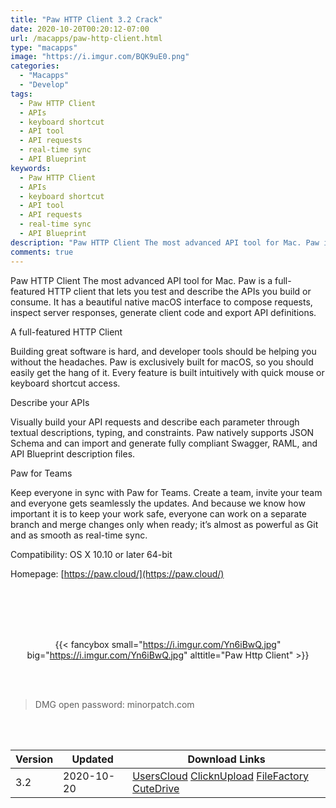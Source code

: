 ```yaml
---
title: "Paw HTTP Client 3.2 Crack"
date: 2020-10-20T00:20:12-07:00
url: /macapps/paw-http-client.html
type: "macapps"
image: "https://i.imgur.com/BQK9uE0.png"
categories:
  - "Macapps"
  - "Develop"
tags:
  - Paw HTTP Client
  - APIs
  - keyboard shortcut
  - API tool
  - API requests
  - real-time sync
  - API Blueprint
keywords:
  - Paw HTTP Client
  - APIs
  - keyboard shortcut
  - API tool
  - API requests
  - real-time sync
  - API Blueprint
description: "Paw HTTP Client The most advanced API tool for Mac. Paw is a full-featured HTTP client that lets you test and describe the APIs you build or consume."
comments: true
---
```


Paw HTTP Client The most advanced API tool for Mac. Paw is a full-featured HTTP client that lets you test and describe the APIs you build or consume. It has a beautiful native macOS interface to compose requests, inspect server responses, generate client code and export API definitions.



A full-featured HTTP Client

Building great software is hard, and developer tools should be helping you without the headaches. Paw is exclusively built for macOS, so you should easily get the hang of it. Every feature is built intuitively with quick mouse or keyboard shortcut access.



Describe your APIs

Visually build your API requests and describe each parameter through textual descriptions, typing, and constraints. Paw natively supports JSON Schema and can import and generate fully compliant Swagger, RAML, and API Blueprint description files.



Paw for Teams

Keep everyone in sync with Paw for Teams. Create a team, invite your team and everyone gets seamlessly the updates. And because we know how important it is to keep your work safe, everyone can work on a separate branch and merge changes only when ready; it’s almost as powerful as Git and as smooth as real-time sync.





Compatibility: OS X 10.10 or later 64-bit

Homepage: [https://paw.cloud/](https://paw.cloud/)

<br/>
<br/>
<script async src="https://pagead2.googlesyndication.com/pagead/js/adsbygoogle.js"></script>
<ins class="adsbygoogle"
     style="display:block; text-align:center;"
     data-ad-layout="in-article"
     data-ad-format="fluid"
     data-ad-client="ca-pub-8746275014476192"
     data-ad-slot="5144997159"></ins>
<script>
     (adsbygoogle = window.adsbygoogle || []).push({});
</script>
<br/>
<br/>


<center>

{{< fancybox small="https://i.imgur.com/Yn6iBwQ.jpg" big="https://i.imgur.com/Yn6iBwQ.jpg" alttitle="Paw Http Client" >}}

</center>

<br/>
<br/>


> DMG open password: minorpatch.com

<br/>

<br/>
<div id="history_version" class="history_version">

| Version | Updated | Download Links |
| ---- | ---- | ---- |
| 3.2 | 2020-10-20 | [UsersCloud](https://ouo.io/Sk09SV)   [ClicknUpload](https://ouo.io/c4ocSGC)   [FileFactory](https://ouo.io/ocnijg)   [CuteDrive](https://ouo.io/CB2HyL) |

</div>

